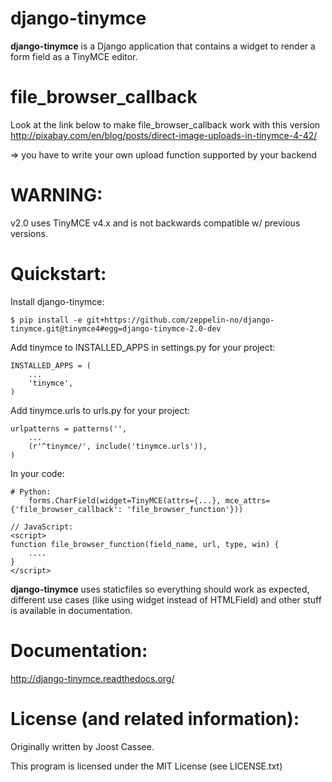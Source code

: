 django-tinymce
===

**django-tinymce** is a Django application that contains a widget to render a form field as a TinyMCE editor.

file_browser_callback
===
Look at the link below to make file_browser_callback work with this version 
http://pixabay.com/en/blog/posts/direct-image-uploads-in-tinymce-4-42/

=> you have to write your own upload function supported by your backend


WARNING:
===
v2.0 uses TinyMCE v4.x and is not backwards compatible w/ previous versions.

Quickstart:
===

Install django-tinymce:

    $ pip install -e git+https://github.com/zeppelin-no/django-tinymce.git@tinymce4#egg=django-tinymce-2.0-dev

Add tinymce to INSTALLED_APPS in settings.py for your project:

    INSTALLED_APPS = (
        ...
        'tinymce',
    )

Add tinymce.urls to urls.py for your project:

    urlpatterns = patterns('',
        ...
        (r'^tinymce/', include('tinymce.urls')),
    )

In your code:

    # Python:
        forms.CharField(widget=TinyMCE(attrs={...}, mce_attrs={'file_browser_callback': 'file_browser_function'}))
        
    // JavaScript:
    <script>
    function file_browser_function(field_name, url, type, win) {
        ....
    }
    </script>

**django-tinymce** uses staticfiles so everything should work as expected, different use cases (like using widget instead of HTMLField) and other stuff is available in documentation.

Documentation:
===
http://django-tinymce.readthedocs.org/

License (and related information):
===
Originally written by Joost Cassee.

This program is licensed under the MIT License (see LICENSE.txt)
